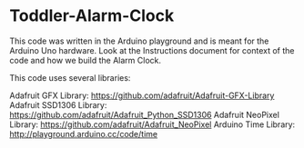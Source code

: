 # Toddler-Alarm-Clock

This code was written in the Arduino playground and is meant for the Arduino Uno hardware.
Look at the Instructions document for context of the code and how we build the Alarm Clock.

This code uses several libraries:

Adafruit GFX Library: https://github.com/adafruit/Adafruit-GFX-Library
Adafruit SSD1306 Library: https://github.com/adafruit/Adafruit_Python_SSD1306
Adafruit NeoPixel Library: https://github.com/adafruit/Adafruit_NeoPixel
Arduino Time Library: http://playground.arduino.cc/code/time
